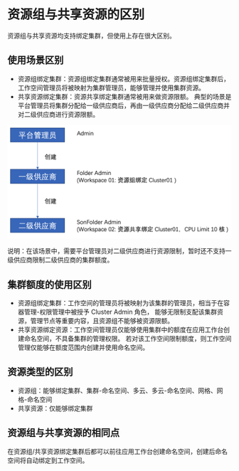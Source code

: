 # 资源组与共享资源的区别

资源组与共享资源均支持绑定集群，但使用上存在很大区别。

## 使用场景区别

- 资源组绑定集群：资源组绑定集群通常被用来批量授权。资源组绑定集群后，
  工作空间管理员将被映射为集群管理员，能够管理并使用集群资源。
- 共享资源绑定集群：资源共享绑定集群通常被用来做资源限额。
  典型的场景是平台管理员将集群分配给一级供应商后，再由一级供应商分配给二级供应商并对二级供应商进行资源限额。

![diff](../../images/res-gp01.png)

说明：在该场景中，需要平台管理员对二级供应商进行资源限制，暂时还不支持一级供应商限制二级供应商的集群额度。

## 集群额度的使用区别

- 资源组绑定集群：工作空间的管理员将被映射为该集群的管理员，相当于在容器管理-权限管理中被授予 Cluster Admin 角色，
  能够无限制支配该集群资源，管理节点等重要内容，且资源组不能够被资源限额。
- 共享资源绑定资源：工作空间管理员仅能够使用集群中的额度在应用工作台创建命名空间，不具备集群的管理权限。
  若对该工作空间限制额度，则工作空间管理仅能够在额度范围内创建并使用命名空间。

## 资源类型的区别

- 资源组：能够绑定集群、集群-命名空间、多云、多云-命名空间、网格、网格-命名空间
- 共享资源：仅能够绑定集群

## 资源组与共享资源的相同点

在资源组/共享资源绑定集群后都可以前往应用工作台创建命名空间，创建后命名空间将自动绑定到工作空间。
